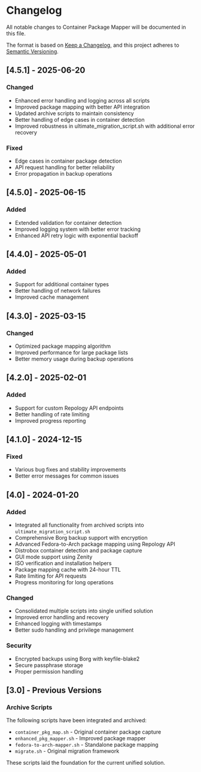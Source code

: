 # Changelog

All notable changes to Container Package Mapper will be documented in this file.

The format is based on [Keep a Changelog](https://keepachangelog.com/en/1.0.0/),
and this project adheres to [Semantic Versioning](https://semver.org/spec/v2.0.0.html).

## [4.5.1] - 2025-06-20

### Changed
- Enhanced error handling and logging across all scripts
- Improved package mapping with better API integration
- Updated archive scripts to maintain consistency
- Better handling of edge cases in container detection
- Improved robustness in ultimate_migration_script.sh with additional error recovery

### Fixed
- Edge cases in container package detection
- API request handling for better reliability
- Error propagation in backup operations

## [4.5.0] - 2025-06-15

### Added
- Extended validation for container detection
- Improved logging system with better error tracking
- Enhanced API retry logic with exponential backoff

## [4.4.0] - 2025-05-01

### Added
- Support for additional container types
- Better handling of network failures
- Improved cache management

## [4.3.0] - 2025-03-15

### Changed
- Optimized package mapping algorithm
- Improved performance for large package lists
- Better memory usage during backup operations

## [4.2.0] - 2025-02-01

### Added
- Support for custom Repology API endpoints
- Better handling of rate limiting
- Improved progress reporting

## [4.1.0] - 2024-12-15

### Fixed
- Various bug fixes and stability improvements
- Better error messages for common issues

## [4.0] - 2024-01-20

### Added
- Integrated all functionality from archived scripts into `ultimate_migration_script.sh`
- Comprehensive Borg backup support with encryption
- Advanced Fedora-to-Arch package mapping using Repology API
- Distrobox container detection and package capture
- GUI mode support using Zenity
- ISO verification and installation helpers
- Package mapping cache with 24-hour TTL
- Rate limiting for API requests
- Progress monitoring for long operations

### Changed
- Consolidated multiple scripts into single unified solution
- Improved error handling and recovery
- Enhanced logging with timestamps
- Better sudo handling and privilege management

### Security
- Encrypted backups using Borg with keyfile-blake2
- Secure passphrase storage
- Proper permission handling

## [3.0] - Previous Versions

### Archive Scripts
The following scripts have been integrated and archived:
- `container_pkg_map.sh` - Original container package capture
- `enhanced_pkg_mapper.sh` - Improved package mapper
- `fedora-to-arch-mapper.sh` - Standalone package mapping
- `migrate.sh` - Original migration framework

These scripts laid the foundation for the current unified solution.